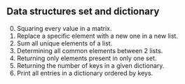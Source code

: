 Data structures set and dictionary
---
0. Squaring every value in a matrix.
1. Replace a specific element with a new one in a new list.
2. Sum all unique elements of a list.
3. Determining all common elements between 2 lists.
4. Returning only elements present in only one set.
5. Returning the number of keys in a given dictionary.
6. Print all entries in a dictionary ordered by keys.